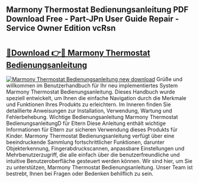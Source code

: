 ## Marmony Thermostat Bedienungsanleitung PDF Download Free - Part-JPn User Guide Repair - Service Owner Edition vcRsn

# <h2><a href="http://df0zrkb.blite.top/?on=Marmony+Thermostat+Bedienungsanleitung">🔗Download 👉🔴 Marmony Thermostat Bedienungsanleitung</a></h2>

[![Marmony Thermostat Bedienungsanleitung new download](https://i.imgur.com/lujVjoI.png)](http://df0zrkb.blite.top/?on=Marmony+Thermostat+Bedienungsanleitung)
Grüße und willkommen im Benutzerhandbuch für Ihr neu implementiertes System Marmony Thermostat Bedienungsanleitung. Dieses Handbuch wurde speziell entwickelt, um Ihnen die einfache Navigation durch die Merkmale und Funktionen Ihres Produkts zu erleichtern. Im Inneren finden Sie detaillierte Anweisungen zur Installation, Verwendung, Wartung und Fehlerbehebung. Wichtige Bedienungsanleitung Marmony Thermostat BedienungsanleitungD für Eltern Diese Anleitung enthält wichtige Informationen für Eltern zur sicheren Verwendung dieses Produkts für Kinder. Marmony Thermostat Bedienungsanleitung verfügt über eine beeindruckende Sammlung fortschrittlicher Funktionen, darunter Objekterkennung, Fingerabdruckscannen, anpassbare Einstellungen und Mehrbenutzerzugriff, die alle einfach über die benutzerfreundliche und intuitive Benutzeroberfläche gesteuert werden können. Wir sind hier, um Sie zu unterstützen, Marmony Thermostat Bedienungsanleitung. Unser Team ist bestrebt, Ihnen bei Fragen oder Bedenken behilflich zu sein.
